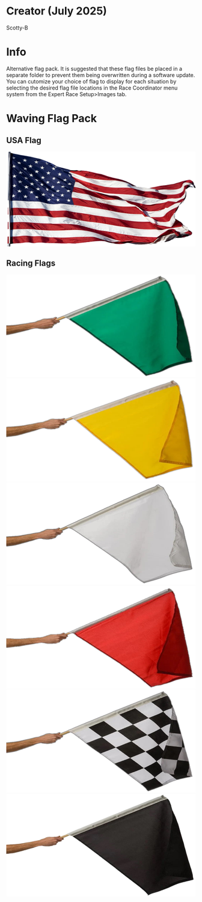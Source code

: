 # Creator (July 2025)
Scotty-B

# Info
Alternative flag pack.  It is suggested that these flag files be placed in a separate folder to prevent them being overwritten during a software update.  You can cutomize your choice of flag to display for each situation by selecting the desired flag file locations in the Race Coordinator menu system from the Expert Race Setup>Images tab.

# Waving Flag Pack

## USA Flag
![alt text](usa-flag.png)

## Racing Flags
![alt text](green_flag.png)
![alt text](yellow_flag.png)
![alt text](white_flag.png)
![alt text](red_flag.png)
![alt text](checkered_flag.png)
![alt text](black_flag.png)